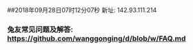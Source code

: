 ##2018年09月28日07时12分07秒 新址: 142.93.111.214
### 兔友常见问题及解答: https://github.com/wanggonging/d/blob/w/FAQ.md
